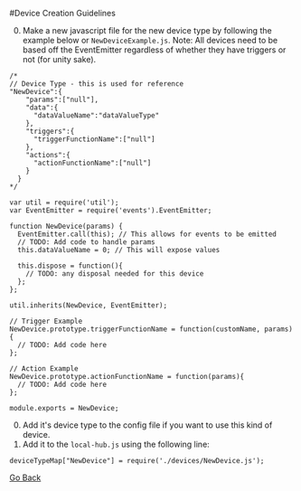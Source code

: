#Device Creation Guidelines

0. Make a new javascript file for the new device type by following the example below or `NewDeviceExample.js`.
  Note: All devices need to be based off the EventEmitter regardless of whether they have triggers or not (for unity sake).

  ```
  /* 
  // Device Type - this is used for reference
  "NewDevice":{ 
      "params":["null"],
      "data":{
        "dataValueName":"dataValueType"
      },
      "triggers":{
        "triggerFunctionName":["null"]
      },
      "actions":{
        "actionFunctionName":["null"]
      }
    }
  */

  var util = require('util');
  var EventEmitter = require('events').EventEmitter;

  function NewDevice(params) {
    EventEmitter.call(this); // This allows for events to be emitted
    // TODO: Add code to handle params
    this.dataValueName = 0; // This will expose values

    this.dispose = function(){
      // TODO: any disposal needed for this device
    };
  };

  util.inherits(NewDevice, EventEmitter);

  // Trigger Example
  NewDevice.prototype.triggerFunctionName = function(customName, params){
    // TODO: Add code here
  };

  // Action Example
  NewDevice.prototype.actionFunctionName = function(params){
    // TODO: Add code here
  };

  module.exports = NewDevice;
  ```
0. Add it's device type to the config file if you want to use this kind of device.
0. Add it to the `local-hub.js` using the following line:

  ```
  deviceTypeMap["NewDevice"] = require('./devices/NewDevice.js');
  ```

[Go Back](README.md)